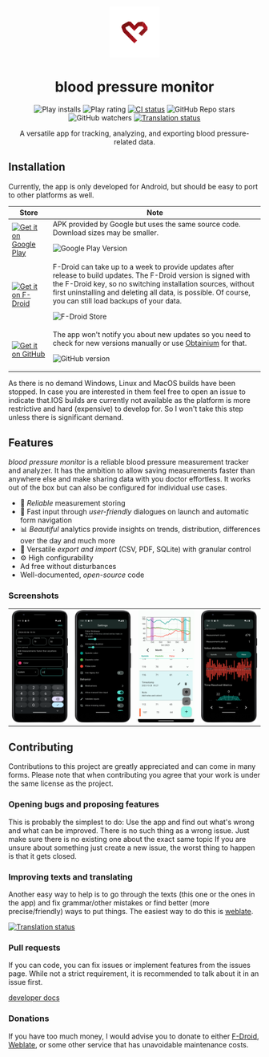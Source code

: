 <div align="center">  
  <img src="https://github.com/NobodyForNothing/blood-pressure-monitor-fl/blob/79b8a2d38703a5ff6d491019ba51b0374c39963a/android/app/src/main/res/drawable/icon.png" width="20%" height="20%"></img>
</div>


<h1 align="center"> blood pressure monitor </h1>
<div align="center">
  <img alt="Play installs" src="https://img.shields.io/endpoint?color=green&logo=google-play&logoColor=green&url=https%3A%2F%2Fplay.cuzi.workers.dev%2Fplay%3Fi%3Dcom.derdilla.bloodPressureApp%26gl%3DUS%26hl%3Den%26l%3DPlay%26m%3D%24totalinstalls">
  <img alt="Play rating" src="https://img.shields.io/endpoint?color=green&logo=google-play&logoColor=green&url=https%3A%2F%2Fplay.cuzi.workers.dev%2Fplay%3Fi%3Dcom.derdilla.bloodPressureApp%26gl%3DDE%26hl%3">
  <a href="https://github.com/NobodyForNothing/blood-pressure-monitor-fl/actions/workflows/CI.yml">
    <img src="https://img.shields.io/github/actions/workflow/status/NobodyForNothing/blood-pressure-monitor-fl/.github%2Fworkflows%2FCI.yml?style=flat&logo=github&label=CI" alt="CI status"/></a>
  <img alt="GitHub Repo stars" src="https://img.shields.io/github/stars/NobodyForNothing/blood-pressure-monitor-fl?style=flat&logo=github">
  <img alt="GitHub watchers" src="https://img.shields.io/github/watchers/NobodyForNothing/blood-pressure-monitor-fl?style=flat&logo=github">
  <a href="https://hosted.weblate.org/engage/blood-pressure-monitor-fl/">
    <img src="https://img.shields.io/weblate/progress/blood-pressure-monitor-fl?logo=weblate" alt="Translation status"/></a>
</div>
<p align="center">
  A versatile app for tracking, analyzing, and exporting blood pressure-related data.
</p>

## Installation

Currently, the app is only developed for Android, but should be easy to port to other platforms as well.

Store    |  Note
---------|-------
<a href='https://play.google.com/store/apps/details?id=com.derdilla.bloodPressureApp&pcampaignid=pcampaignidMKT-Other-global-all-co-prtnr-py-PartBadge-Mar2515-1'><img alt='Get it on Google Play' src='https://play.google.com/intl/en_us/badges/static/images/badges/en_badge_web_generic.png'/></a> | APK provided by Google but uses the same source code. Download sizes may be smaller. <p><img alt="Google Play Version" src="https://img.shields.io/endpoint?style=flat&logo=google-play&label=Version&url=https%3A%2F%2Fplay.cuzi.workers.dev%2Fplay%3Fi%3Dcom.derdilla.bloodPressureApp%26gl%3DUS%26hl%3Den%26l%3DAndroid%26m%3D%24version&color=152238"></p>
<a href="https://f-droid.org/packages/com.derdilla.bloodPressureApp"> <img src="https://fdroid.gitlab.io/artwork/badge/get-it-on.png" alt="Get it on F-Droid"></a> | F-Droid can take up to a week to provide updates after release to build updates. The F-Droid version is signed with the F-Droid key, so no switching installation sources, without first uninstalling and deleting all data, is possible. Of course, you can still load backups of your data. <p ><img alt="F-Droid Store" src="https://img.shields.io/f-droid/v/com.derdilla.bloodPressureApp?style=flat&logo=fdroid&label=Version&color=152238"></p>
<a href="https://github.com/NobodyForNothing/blood-pressure-monitor-fl/releases/latest"><img alt="Get it on GitHub" src="https://github.com/NobodyForNothing/blood-pressure-monitor-fl/assets/82763757/829c5327-3cf6-4b41-ab10-05133cf11579">| The app won't notify you about new updates so you need to check for new versions manually or use [Obtainium](https://github.com/ImranR98/Obtainium) for that. <p><img alt="GitHub version" src="https://img.shields.io/github/v/release/NobodyForNothing/blood-pressure-monitor-fl?style=flat&logo=github&label=Version&color=152238"></p>

As there is no demand Windows, Linux and MacOS builds have been stopped. In case you are interested in them feel free to open an issue to indicate that.IOS builds are currently not available as the platform is more restrictive and hard (expensive) to develop for. So I won't take this step unless there is significant demand.

## Features
<i>blood pressure monitor</i> is a reliable blood pressure measurement tracker and analyzer. It has the ambition to allow saving measurements faster than anywhere else and make sharing data with you doctor effortless. It works out of the box but can also be configured for individual use cases.

- 📏 <i>Reliable</i> measurement storing
- 🚀 Fast input through <i>user-friendly</i> dialogues on launch and automatic form navigation
- 📊 <i>Beautiful</i> analytics provide insights on trends, distribution, differences over the day and much more
- 📂 Versatile <i>export and import</i> (CSV, PDF, SQLite) with granular control
- ⚙️ High configurability
- Ad free without disturbances
- Well-documented, <i>open-source</i> code

### Screenshots

<table style="width: 100%; border-collapse: collapse;">
  <tr>
    <td><img src="https://github.com/NobodyForNothing/blood-pressure-monitor-fl/blob/main/fastlane/metadata/android/en-US/images/phoneScreenshots/01-example_add.png?raw=true" height="100%" alt="Home"></img></td>
    <td><img src="https://github.com/NobodyForNothing/blood-pressure-monitor-fl/blob/main/fastlane/metadata/android/en-US/images/phoneScreenshots/03-example_settings.png?raw=true" height="100%" alt="Settings"></img></td>
  <td><img src="https://github.com/NobodyForNothing/blood-pressure-monitor-fl/blob/main/fastlane/metadata/android/en-US/images/phoneScreenshots/02-example_home.png?raw=true" height="100%" alt="Home"></img></td>
    <td><img src="https://github.com/NobodyForNothing/blood-pressure-monitor-fl/blob/main/fastlane/metadata/android/en-US/images/phoneScreenshots/04-example_stats.png?raw=true" height="100%" alt="Statistics"></img></td>
  </tr>
</table>

## Contributing

Contributions to this project are greatly appreciated and can come in many forms. Please note that when contributing you agree that your work is under the same license as the project.

### Opening bugs and proposing features

This is probably the simplest to do: Use the app and find out what's wrong and what can be improved. There is no such thing as a wrong issue. Just make sure there is no existing one about the exact same topic If you are unsure about something just create a new issue, the worst thing to happen is that it gets closed.

### Improving texts and translating
Another easy way to help is to go through the texts (this one or the ones in the app) and fix grammar/other mistakes or find better (more precise/friendly) ways to put things.
The easiest way to do this is [weblate](https://hosted.weblate.org/engage/blood-pressure-monitor-fl/).

[![Translation status](https://hosted.weblate.org/widgets/blood-pressure-monitor-fl/-/multi-auto.svg)](https://hosted.weblate.org/engage/blood-pressure-monitor-fl/)


### Pull requests
If you can code, you can fix issues or implement features from the issues page. While not a strict requirement, it is recommended to talk about it in an issue first.

[developer docs](https://bpapp.derdilla.com/)

### Donations
If you have too much money, I would advise you to donate to either [F-Droid](https://f-droid.org/en/donate/), [Weblate](https://weblate.org/en/donate/), or some other service that has unavoidable maintenance costs.
